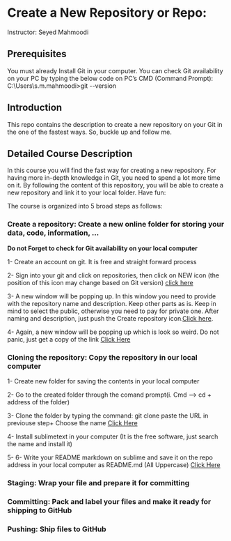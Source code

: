 # Create a New Repository or Repo:
Instructor: Seyed Mahmoodi
  
## Prerequisites
You must already Install Git in your computer. You can check Git availability on your PC by typing the below code on PC’s CMD (Command Prompt):
C:\Users\s.m.mahmoodi>git --version

## Introduction
This repo contains the description to create a new repository on your Git in the one of the fastest ways. So, buckle up and follow me.

## Detailed Course Description
In this course you will find the fast way for creating a new repository. For having more in-depth knowledge in Git, you need to spend a lot more time on it. By following the content of this repository, you will be able to create a new repository and link it to your local folder. Have fun:

The course is organized into 5 broad steps as follows:

###	Create a repository: Create a new online folder for storing your data, code, information, …

**Do not Forget to check for Git availability on your local computer**

1-	 Create an account on git. It is free and straight forward process 

2-	 Sign into your git and click on repositories, then click on NEW icon (the position of this icon may change based on Git version) [click here](https://github.com/MehdiMahmoodi/Github_StepByStep/blob/master/Creat%20New%20Repo/Step-1%262.pdf)

3-	A new window will be popping up. In this window you need to provide with the repository name and description. Keep other parts as is. Keep in mind to select the public, otherwise you need to pay for private one. After naming and description, just push the Create repository icon.[Click here](https://github.com/MehdiMahmoodi/Github_StepByStep/blob/master/Creat%20New%20Repo/Step-3.pdf). 

4-	Again, a new window will be popping up which is look so weird. Do not panic, just get a copy of the link [Click Here](https://github.com/MehdiMahmoodi/Github_StepByStep/blob/master/Creat%20New%20Repo/Step-4.pdf)


### Cloning the repository: Copy the repository in our local computer


1-	Create new folder for saving the contents in your local computer 

2-	Go to the created folder through the comand prompt(i.	Cmd --> cd + address of the folder)

3-	Clone the folder by typing the command: git clone paste the URL in previouse step+ Choose the name [Click Here](https://github.com/MehdiMahmoodi/Github_StepByStep/blob/master/Cloning/img1.png)

4-  Install sublimetext in your computer (It is the free software, just search the name and install it)

5-  6-	Write your README markdown on sublime and save it on the repo address in your local computer as README.md (All Uppercase) [Click Here](https://github.com/MehdiMahmoodi/Github_StepByStep/blob/master/Cloning/img2.png)

### Staging: Wrap your file and prepare it for committing

### Committing: Pack and label your files and make it ready for shipping to GitHub

### Pushing: Ship files to GitHub

